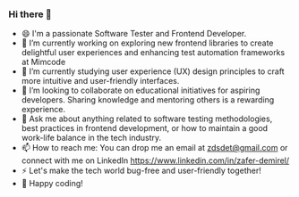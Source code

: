 ### Hi there 👋

- 😄 I'm a passionate Software Tester and Frontend Developer.
- 🔭 I’m currently working on exploring new frontend libraries to create delightful user experiences and enhancing test automation frameworks at Mimcode
- 🌱 I’m currently studying user experience (UX) design principles to craft more intuitive and user-friendly interfaces.
- 👯 I’m looking to collaborate on educational initiatives for aspiring developers. Sharing knowledge and mentoring others is a rewarding experience.
- 💬 Ask me about anything related to software testing methodologies, best practices in frontend development, or how to maintain a good work-life balance in the tech industry.
- 📫 How to reach me: You can drop me an email at zdsdet@gmail.com or connect with me on LinkedIn https://www.linkedin.com/in/zafer-demirel/
- ⚡ Let's make the tech world bug-free and user-friendly together!
- 🚀 Happy coding!
  
